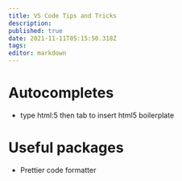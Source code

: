 ```yaml
---
title: VS Code Tips and Tricks
description: 
published: true
date: 2021-11-11T05:15:50.318Z
tags: 
editor: markdown
---
```


# Autocompletes
* type html:5 then tab to insert html5 boilerplate

# Useful packages
* Prettier code formatter
